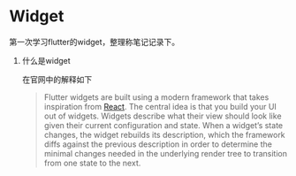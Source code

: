 # Widget

第一次学习flutter的widget，整理称笔记记录下。

1. 什么是widget

    在官网中的解释如下

    > Flutter widgets are built using a modern framework that takes inspiration from [React](https://reactjs.org/). The central idea is that you build your UI out of widgets. Widgets describe what their view should look like given their current configuration and state. When a widget’s state changes, the widget rebuilds its description, which the framework diffs against the previous description in order to determine the minimal changes needed in the underlying render tree to transition from one state to the next.

    